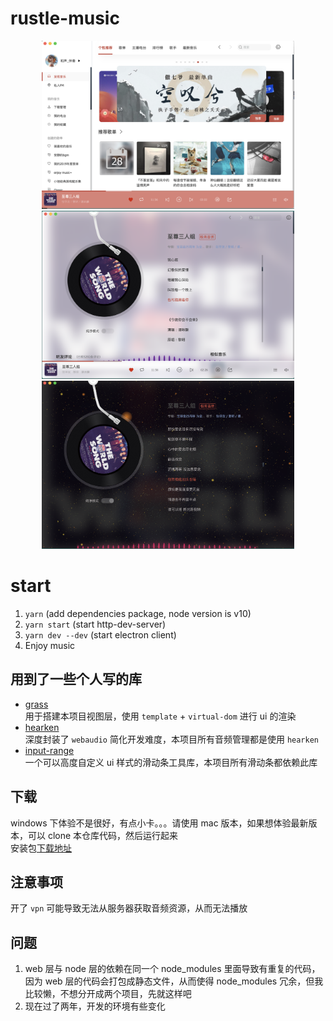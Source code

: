 # rustle-music
<p align="center">
  <img src="./docs/home.png" width="404" height="269"/>
  <img src="./docs/playing.png" width="404" height="269"/>
  <img src="./docs/star.png" width="404" height="269" />
</p>


# start
1. `yarn` (add dependencies package, node version is v10)
2. `yarn start` (start http-dev-server)
3. `yarn dev --dev` (start electron client)
4. Enjoy music

## 用到了一些个人写的库
+ [grass](https://github.com/imtaotao/Grass)<br>
  用于搭建本项目视图层，使用 `template` + `virtual-dom` 进行 ui 的渲染
+ [hearken](https://github.com/imtaotao/hearken)<br>
  深度封装了 `webaudio` 简化开发难度，本项目所有音频管理都是使用 `hearken`
+ [input-range](https://github.com/imtaotao/input-range)<br>
  一个可以高度自定义 ui 样式的滑动条工具库，本项目所有滑动条都依赖此库

## 下载
windows 下体验不是很好，有点小卡。。。请使用 mac 版本，如果想体验最新版本，可以 clone 本仓库代码，然后运行起来<br>
安装包[下载地址](https://imtaotao.github.io/rustle-music)

## 注意事项
开了 `vpn` 可能导致无法从服务器获取音频资源，从而无法播放

## 问题
1. web 层与 node 层的依赖在同一个 node_modules 里面导致有重复的代码，因为 web 层的代码会打包成静态文件，从而使得 node_modules 冗余，但我比较懒，不想分开成两个项目，先就这样吧
2. 现在过了两年，开发的环境有些变化